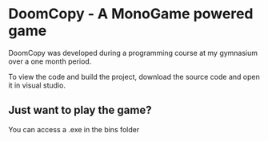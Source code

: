 # DoomCopy - A MonoGame powered game

DoomCopy was developed during a programming course at my gymnasium over a one month period.

To view the code and build the project, download the source code and open it in visual studio.

## Just want to play the game?

You can access a .exe in the bins folder
